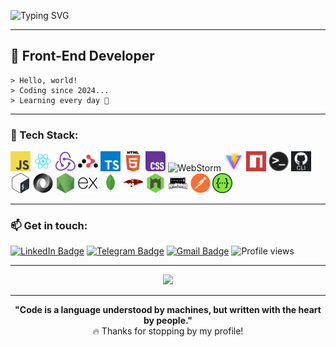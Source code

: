 ![Typing SVG](https://readme-typing-svg.herokuapp.com?font=Fira+Code&weight=500&size=36&pause=1000&color=36BCF7&center=true&vCenter=true&multiline=true&width=835&height=60&lines=Hi+there%2C+I%60m+Denys+Mahei+%F0%9F%91%8B!)

---

## 🧠 Front-End Developer

```
> Hello, world!
> Coding since 2024...
> Learning every day 💪
```

---

### 🚀 Tech Stack:

<p align="left">
  <img alt="JavaScript" title="JavaScript" width="32px" src="https://raw.githubusercontent.com/github/explore/main/topics/javascript/javascript.png" />
  <img alt="React" title="React" width="32px" src="https://raw.githubusercontent.com/github/explore/main/topics/react/react.png" />
  <img alt="Redux" title="Redux" width="32px" src="https://raw.githubusercontent.com/devicons/devicon/master/icons/redux/redux-original.svg" />
  <img alt="react-router" title="react-router" width="32px" src="https://raw.githubusercontent.com/devicons/devicon/master/icons/reactrouter/reactrouter-original.svg" />
  <img alt="TypeScript" title="TypeScript" width="32px" src="https://raw.githubusercontent.com/github/explore/main/topics/typescript/typescript.png" />
  <img alt="HTML5" title="HTML5" width="32px" src="https://raw.githubusercontent.com/github/explore/main/topics/html/html.png" />
  <img alt="CSS3" title="CSS3" width="32px" src="https://raw.githubusercontent.com/github/explore/80688e429a7d4ef2fca1e82350fe8e3517d3494d/topics/css/css.png" />
  <img alt="WebStorm" title="WebStorm" width="32px" src="https://resources.jetbrains.com/storage/products/company/brand/logos/WebStorm_icon.png" />
  <img alt="Vite" title="Vite" width="32px" src="https://raw.githubusercontent.com/github/explore/main/topics/vite/vite.png" />
  <img alt="npm" title="npm" width="32px" src="https://raw.githubusercontent.com/github/explore/main/topics/npm/npm.png" />
  <img alt="terminal" title="terminal" width="32px" src="https://raw.githubusercontent.com/github/explore/main/topics/terminal/terminal.png" />
  <img alt="gh-extensions" title="GitHub CLI" width="32px" src="https://raw.githubusercontent.com/github/explore/main/topics/gh-extension/gh-extension.png" />
  <img alt="bash" title="bash" width="32px" src="https://raw.githubusercontent.com/devicons/devicon/master/icons/bash/bash-original.svg" />
  <img alt="json" title="json" width="32px" src="https://raw.githubusercontent.com/devicons/devicon/master/icons/json/json-original.svg" />
  <img alt="Node.js" title="Node.js" width="32px" src="https://raw.githubusercontent.com/github/explore/main/topics/nodejs/nodejs.png" />
  <img alt="express" title="express.js" width="32px" src="https://raw.githubusercontent.com/devicons/devicon/master/icons/express/express-original.svg" />
  <img alt="mongodb" title="mongodb" width="32px" src="https://raw.githubusercontent.com/devicons/devicon/master/icons/mongodb/mongodb-original.svg" />
  <img alt="mongoose" title="mongoose" width="32px" src="https://raw.githubusercontent.com/devicons/devicon/master/icons/mongoose/mongoose-original.svg" />
  <img alt="nodemon" title="nodemon" width="32px" src="https://raw.githubusercontent.com/devicons/devicon/master/icons/nodemon/nodemon-original.svg" />
  <img alt="ohmyzsh" title="ohmyzsh" width="32px" src="https://raw.githubusercontent.com/devicons/devicon/master/icons/ohmyzsh/ohmyzsh-original.svg" />
  <img alt="postman" title="postman" width="32px" src="https://raw.githubusercontent.com/devicons/devicon/master/icons/postman/postman-original.svg" />
  <img alt="swagger" title="swagger" width="32px" src="https://raw.githubusercontent.com/devicons/devicon/master/icons/swagger/swagger-original.svg" />
</p>

---

### 📫 Get in touch:

[![LinkedIn Badge](https://img.shields.io/badge/-Denys%20Mahei-0A66C2?style=flat&logo=linkedin&logoColor=white)](https://www.linkedin.com/in/denys-mahei-dev)
[![Telegram Badge](https://img.shields.io/badge/-denmahei-2CA5E0?style=flat&logo=telegram&logoColor=white)](https://t.me/denmahei)
[![Gmail Badge](https://img.shields.io/badge/-denmahei@gmail.com-D14836?style=flat&logo=gmail&logoColor=white)](mailto:denmahei@gmail.com)
![Profile views](https://komarev.com/ghpvc/?username=denis-mahei&color=blue)

---


<p align="center">
  <img src="https://github-readme-stats.vercel.app/api/top-langs/?username=denis-mahei&layout=compact&theme=tokyonight&hide_border=true" />
</p>

---

<p align="center">
  <b>"Code is a language understood by machines, but written with the heart by people."</b><br/>
  🔥 Thanks for stopping by my profile!
</p>
